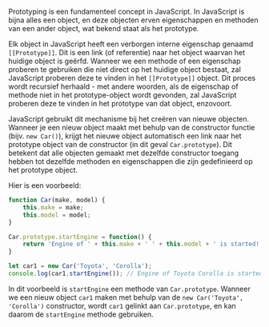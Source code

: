 Prototyping is een fundamenteel concept in JavaScript. In JavaScript is bijna alles een object, en deze objecten erven eigenschappen en methoden van een ander object, wat bekend staat als het prototype.

Elk object in JavaScript heeft een verborgen interne eigenschap genaamd `[[Prototype]]`. Dit is een link (of referentie) naar het object waarvan het huidige object is geërfd. Wanneer we een methode of een eigenschap proberen te gebruiken die niet direct op het huidige object bestaat, zal JavaScript proberen deze te vinden in het `[[Prototype]]` object. Dit proces wordt recursief herhaald - met andere woorden, als de eigenschap of methode niet in het prototype-object wordt gevonden, zal JavaScript proberen deze te vinden in het prototype van dat object, enzovoort.

JavaScript gebruikt dit mechanisme bij het creëren van nieuwe objecten. Wanneer je een nieuw object maakt met behulp van de constructor functie (bijv. `new Car()`), krijgt het nieuwe object automatisch een link naar het prototype object van de constructor (in dit geval `Car.prototype`). Dit betekent dat alle objecten gemaakt met dezelfde constructor toegang hebben tot dezelfde methoden en eigenschappen die zijn gedefinieerd op het prototype object.

Hier is een voorbeeld:

```javascript
function Car(make, model) {
    this.make = make;
    this.model = model;
}

Car.prototype.startEngine = function() {
    return 'Engine of ' + this.make + ' ' + this.model + ' is started!';
}

let car1 = new Car('Toyota', 'Corolla');
console.log(car1.startEngine()); // Engine of Toyota Corolla is started!
```

In dit voorbeeld is `startEngine` een methode van `Car.prototype`. Wanneer we een nieuw object `car1` maken met behulp van de `new Car('Toyota', 'Corolla')` constructor, wordt `car1` gelinkt aan `Car.prototype`, en kan daarom de `startEngine` methode gebruiken.